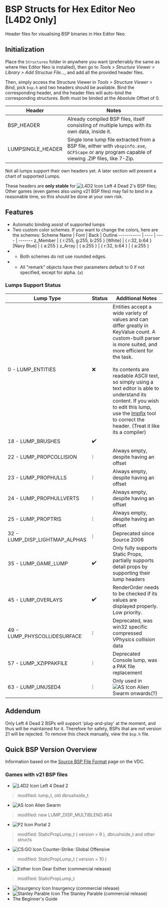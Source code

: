 # BSP Structs for Hex Editor Neo [L4D2 Only]
Header files for visualising BSP binaries in Hex Editor Neo.

## Initialization
Place the `Structures` folder in anywhere you want (preferrably the same as where Hex Editor Neo is installed), then go to *Tools > Structure Viewer > Library > Add Structue File...*, and add all the provided header files.

Then, simply access the Structure Viewer in *Tools > Structure Viewer > Bind*, pick `bsp.h` and two headers should be available. Bind the corresponding header, and the header files will auto-bind the corresponding structures. Both must be binded at the Absolute Offset of 0.

Header | Notes
------ | -----
BSP_HEADER | Already compiled BSP files, itself consisting of multiple lumps with its own data, inside it.
LUMPSINGLE_HEADER | Single lone lump file extracted from a BSP file, either with `vbspinfo.exe`, `GCFScape` or any program capable of viewing .ZIP files, like 7-Zip.

Not all lumps support their own headers yet. A later section will present a chart of supported Lumps.

These headers are **only stable** for ![L4D2 Icon](https://developer.valvesoftware.com/w/images/9/93/L4D2-16px.png) Left 4 Dead 2's BSP files; Other games (even games also using v21 BSP files) may fail to bind in a reasonable time, so this should be done at your own risk.

## Features
- Automatic binding assist of supported lumps
- Two custom color schemes. If you want to change the colors, here are the schemes:
Scheme Name | Font | Back | Outline 
----------- | ---- | ---- | -------
z_Member | { r:255, g:255, b:255 } [White] | { r:32, b:64 } [Navy Blue] | { a:255 }
z_Array | { a:255 } | { r:32, b:64 } | { a:255 }
- - Both schemes do not use rounded edges.
- - All "remark" objects have their parameters default to 0 if not specified, except for alpha. (`a`)


### Lumps Support Status
Lump Type | Status | Additional Notes
--------- | ------ | ----------------
0 - LUMP_ENTITIES | ❌ | Entities accept a wide variety of values and can differ greatly in KeyValue count. A custom-built parser is more suited, and more efficient for the task. <br><br>Its contents are readable ASCII text, so simply using a text editor is able to understand its content. If you wish to edit this lump, use the [lmpfix](steamreview.org/external/vdc/lmpfix.zip) tool to correct the header. (Treat it like its a compiler)
18 - LUMP_BRUSHES | ✔️
22 - LUMP_PROPCOLLISION | ❕ | Always empty, despite having an offset
23 - LUMP_PROPHULLS | ❕ | Always empty, despite having an offset
24 - LUMP_PROPHULLVERTS | ❕ | Always empty, despite having an offset
25 - LUMP_PROPTRIS | ❕ | Always empty, despite having an offset
32 - LUMP_DISP_LIGHTMAP_ALPHAS | ❕ | Deprecated since Source 2006
35 - LUMP_GAME_LUMP | ✔️ | Only fully supports Static Props, partially supports detail props by supporting their lump headers
45 - LUMP_OVERLAYS | ✔️ | RenderOrder needs to be checked if its values are displayed properly. Low priority.
49 - LUMP_PHYSCOLLIDESURFACE | ❕ | Deprecated, was win32 specific compressed VPhysics collision data
57 - LUMP_XZIPPAKFILE | ❕ | Deprecated Console lump, was a PAK file replacement
63 - LUMP_UNUSED4 | ❕ | Only used in ![AS Icon](https://developer.valvesoftware.com/w/images/c/c9/AS-16px.png) Alien Swarm onwards(?)


## Addendum
Only Left 4 Dead 2 BSPs will support 'plug-and-play' at the moment, and thus will be maintained for it. Therefore for safety, BSPs that are not version 21 will be rejected. To remove this check manually, view the `bsp.h` file.

## Quick BSP Version Overview
Information based on the [Source BSP File Format](https://developer.valvesoftware.com/wiki/Source_BSP_File_Format#Versions) page on the VDC.

### Games with v21 BSP files
* ![L4D2 Icon](https://developer.valvesoftware.com/w/images/9/93/L4D2-16px.png) Left 4 Dead 2
> modified: lump_t, old dbrushside_t
* ![AS Icon](https://developer.valvesoftware.com/w/images/c/c9/AS-16px.png) Alien Swarm
> modified: new LUMP_DISP_MULTIBLEND #64
* ![P2 Icon](https://developer.valvesoftware.com/w/images/7/77/Portal2-16px.png) Portal 2
> modified: StaticPropLump_t ( version = 9 ), dbrushside_t and other structs
* ![CS:GO Icon](https://developer.valvesoftware.com/w/images/3/35/Csgo.png) Counter-Strike: Global Offensive
> modified: StaticPropLump_t ( version = 10 )
* ![Esther Icon](https://developer.valvesoftware.com/w/images/2/2d/Dear_Esther.png) Dear Esther (commercial release) 
> modified: StaticPropLump_t
* ![Insurgency Icon](https://developer.valvesoftware.com/w/images/a/af/Insurgency_16x_icon.png) Insurgency (commercial release) 	
* ![Stanley Parable Icon](https://developer.valvesoftware.com/w/images/8/88/The_stanley_parable_icon.PNG) The Stanley Parable (commercial release) 	
* The Beginner's Guide 	